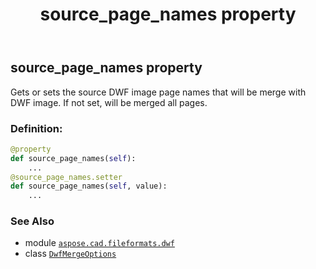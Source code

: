 ﻿---
title: source_page_names property
second_title: Aspose.CAD for Python via .NET API References
description: 
type: docs
weight: 50
url: /aspose.cad.fileformats.dwf/dwfmergeoptions/source_page_names/
is_root: false
---

## source_page_names property


Gets or sets the source DWF image page names that will be merge with DWF image.
If not set, will be merged all pages.
### Definition:
```python
@property
def source_page_names(self):
    ...
@source_page_names.setter
def source_page_names(self, value):
    ...
```

### See Also
* module [`aspose.cad.fileformats.dwf`](../../)
* class [`DwfMergeOptions`](/cad/python-net/aspose.cad.fileformats.dwf/dwfmergeoptions)
